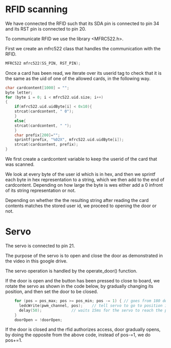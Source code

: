 # RFID scanning
We have connected the RFID such that its SDA pin is connected to pin 34 and its RST pin is connected to pin 20.

To communicate RFID we use the library <MFRC522.h>.

First we create an mfrc522 class that handles the communication with the RFID.

```cpp
MFRC522 mfrc522(SS_PIN, RST_PIN);
```
Once a card has been read, we iterate over its userid tag to check that it is the same as the uid of one of the allowed cards, in the following way.

```cpp
char cardcontent[1000] = "";
byte letter;
for (byte i = 0; i < mfrc522.uid.size; i++) 
{
    if(mfrc522.uid.uidByte[i] < 0x10){
    strcat(cardcontent, " 0");
    }
    else{
    strcat(cardcontent, " ");
    }
    char prefix[200]="";
    sprintf(prefix, "%02X", mfrc522.uid.uidByte[i]);
    strcat(cardcontent, prefix);
}
```
We first create a cardcontent variable to keep the userid of the card that was scanned.

We look at every byte of the user id which is in hex, and then we sprintf each byte in hex representation to a string, which we then add to the end of cardcontent. Depending on how large the byte is wes either add a 0 infront of its string representation or not.

Depending on whether the the resulting string after reading the card contents matches the stored user id, we proceed to opening the door or not.


# Servo

The servo is connected to pin 21.

The purpose of the servo is to open and close the door as demonstrated in the video in this google drive.

The servo operation is handled by the operate_door() function.

If the door is open and the button has been pressed to close to board, we rotate the servo as shown in the code below, by gradually changing its position, and then set the door to be closed.

```cpp
    for (pos = pos_max; pos >= pos_min; pos -= 1) { // goes from 180 degrees to 0 degrees
      ledcWrite(pwm_channel, pos);    // tell servo to go to position in variable 'pos'
      delay(50);             // waits 15ms for the servo to reach the position
    }
    doorOpen = !doorOpen;
```

If the door is closed and the rfid authorizes access, door gradually opens, by doing the opposite from the above code, instead of pos-=1, we do pos+=1.